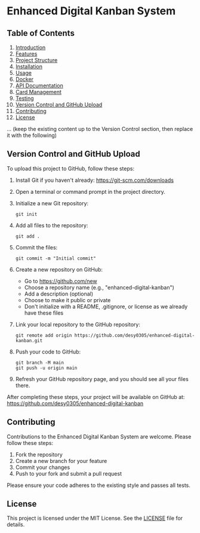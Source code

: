 # Enhanced Digital Kanban System

## Table of Contents
1. [Introduction](#introduction)
2. [Features](#features)
3. [Project Structure](#project-structure)
4. [Installation](#installation)
5. [Usage](#usage)
6. [Docker](#docker)
7. [API Documentation](#api-documentation)
8. [Card Management](#card-management)
9. [Testing](#testing)
10. [Version Control and GitHub Upload](#version-control-and-github-upload)
11. [Contributing](#contributing)
12. [License](#license)

... (keep the existing content up to the Version Control section, then replace it with the following)

## Version Control and GitHub Upload

To upload this project to GitHub, follow these steps:

1. Install Git if you haven't already: https://git-scm.com/downloads

2. Open a terminal or command prompt in the project directory.

3. Initialize a new Git repository:
   ```
   git init
   ```

4. Add all files to the repository:
   ```
   git add .
   ```

5. Commit the files:
   ```
   git commit -m "Initial commit"
   ```

6. Create a new repository on GitHub:
   - Go to https://github.com/new
   - Choose a repository name (e.g., "enhanced-digital-kanban")
   - Add a description (optional)
   - Choose to make it public or private
   - Don't initialize with a README, .gitignore, or license as we already have these files

7. Link your local repository to the GitHub repository:
   ```
   git remote add origin https://github.com/desy0305/enhanced-digital-kanban.git
   ```

8. Push your code to GitHub:
   ```
   git branch -M main
   git push -u origin main
   ```

9. Refresh your GitHub repository page, and you should see all your files there.

After completing these steps, your project will be available on GitHub at:
https://github.com/desy0305/enhanced-digital-kanban

## Contributing

Contributions to the Enhanced Digital Kanban System are welcome. Please follow these steps:

1. Fork the repository
2. Create a new branch for your feature
3. Commit your changes
4. Push to your fork and submit a pull request

Please ensure your code adheres to the existing style and passes all tests.

## License

This project is licensed under the MIT License. See the [LICENSE](LICENSE) file for details.